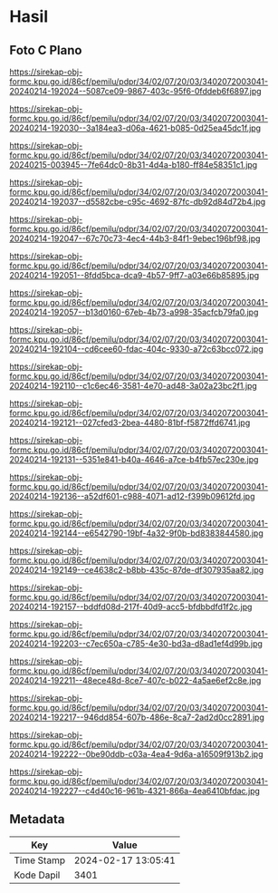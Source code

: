 # Hasil

## Foto C Plano

https://sirekap-obj-formc.kpu.go.id/86cf/pemilu/pdpr/34/02/07/20/03/3402072003041-20240214-192024--5087ce09-9867-403c-95f6-0fddeb6f6897.jpg

https://sirekap-obj-formc.kpu.go.id/86cf/pemilu/pdpr/34/02/07/20/03/3402072003041-20240214-192030--3a184ea3-d06a-4621-b085-0d25ea45dc1f.jpg

https://sirekap-obj-formc.kpu.go.id/86cf/pemilu/pdpr/34/02/07/20/03/3402072003041-20240215-003945--7fe64dc0-8b31-4d4a-b180-ff84e58351c1.jpg

https://sirekap-obj-formc.kpu.go.id/86cf/pemilu/pdpr/34/02/07/20/03/3402072003041-20240214-192037--d5582cbe-c95c-4692-87fc-db92d84d72b4.jpg

https://sirekap-obj-formc.kpu.go.id/86cf/pemilu/pdpr/34/02/07/20/03/3402072003041-20240214-192047--67c70c73-4ec4-44b3-84f1-9ebec196bf98.jpg

https://sirekap-obj-formc.kpu.go.id/86cf/pemilu/pdpr/34/02/07/20/03/3402072003041-20240214-192051--8fdd5bca-dca9-4b57-9ff7-a03e66b85895.jpg

https://sirekap-obj-formc.kpu.go.id/86cf/pemilu/pdpr/34/02/07/20/03/3402072003041-20240214-192057--b13d0160-67eb-4b73-a998-35acfcb79fa0.jpg

https://sirekap-obj-formc.kpu.go.id/86cf/pemilu/pdpr/34/02/07/20/03/3402072003041-20240214-192104--cd6cee60-fdac-404c-9330-a72c63bcc072.jpg

https://sirekap-obj-formc.kpu.go.id/86cf/pemilu/pdpr/34/02/07/20/03/3402072003041-20240214-192110--c1c6ec46-3581-4e70-ad48-3a02a23bc2f1.jpg

https://sirekap-obj-formc.kpu.go.id/86cf/pemilu/pdpr/34/02/07/20/03/3402072003041-20240214-192121--027cfed3-2bea-4480-81bf-f5872ffd6741.jpg

https://sirekap-obj-formc.kpu.go.id/86cf/pemilu/pdpr/34/02/07/20/03/3402072003041-20240214-192131--5351e841-b40a-4646-a7ce-b4fb57ec230e.jpg

https://sirekap-obj-formc.kpu.go.id/86cf/pemilu/pdpr/34/02/07/20/03/3402072003041-20240214-192136--a52df601-c988-4071-ad12-f399b09612fd.jpg

https://sirekap-obj-formc.kpu.go.id/86cf/pemilu/pdpr/34/02/07/20/03/3402072003041-20240214-192144--e6542790-19bf-4a32-9f0b-bd8383844580.jpg

https://sirekap-obj-formc.kpu.go.id/86cf/pemilu/pdpr/34/02/07/20/03/3402072003041-20240214-192149--ce4638c2-b8bb-435c-87de-df307935aa82.jpg

https://sirekap-obj-formc.kpu.go.id/86cf/pemilu/pdpr/34/02/07/20/03/3402072003041-20240214-192157--bddfd08d-217f-40d9-acc5-bfdbbdfd1f2c.jpg

https://sirekap-obj-formc.kpu.go.id/86cf/pemilu/pdpr/34/02/07/20/03/3402072003041-20240214-192203--c7ec650a-c785-4e30-bd3a-d8ad1ef4d99b.jpg

https://sirekap-obj-formc.kpu.go.id/86cf/pemilu/pdpr/34/02/07/20/03/3402072003041-20240214-192211--48ece48d-8ce7-407c-b022-4a5ae6ef2c8e.jpg

https://sirekap-obj-formc.kpu.go.id/86cf/pemilu/pdpr/34/02/07/20/03/3402072003041-20240214-192217--946dd854-607b-486e-8ca7-2ad2d0cc2891.jpg

https://sirekap-obj-formc.kpu.go.id/86cf/pemilu/pdpr/34/02/07/20/03/3402072003041-20240214-192222--0be90ddb-c03a-4ea4-9d6a-a16509f913b2.jpg

https://sirekap-obj-formc.kpu.go.id/86cf/pemilu/pdpr/34/02/07/20/03/3402072003041-20240214-192227--c4d40c16-961b-4321-866a-4ea6410bfdac.jpg


## Metadata

| Key        | Value               |
| ---------- | ------------------- |
| Time Stamp | 2024-02-17 13:05:41 |
| Kode Dapil | 3401                |



